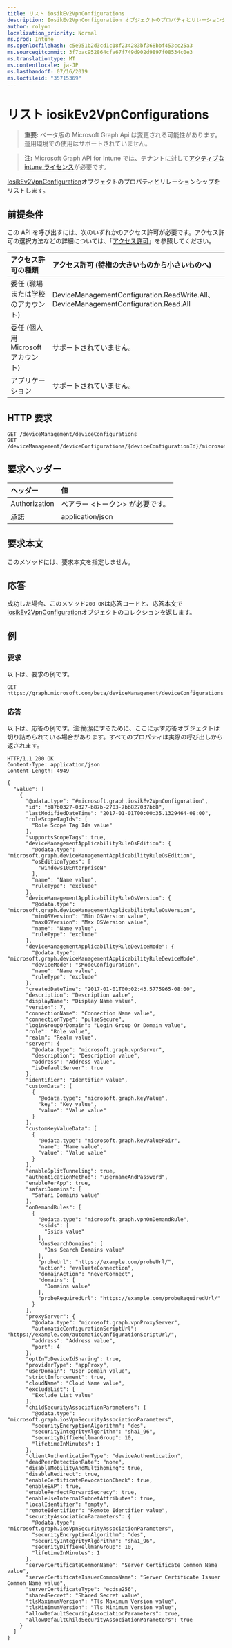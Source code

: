 ```yaml
---
title: リスト iosikEv2VpnConfigurations
description: IosikEv2VpnConfiguration オブジェクトのプロパティとリレーションシップをリストします。
author: rolyon
localization_priority: Normal
ms.prod: Intune
ms.openlocfilehash: c5e951b2d3cd1c18f234283bf368bbf453cc25a3
ms.sourcegitcommit: 3f7bac952864cfa67f749d902d9897f08534c0e3
ms.translationtype: MT
ms.contentlocale: ja-JP
ms.lasthandoff: 07/16/2019
ms.locfileid: "35715369"
---
```

# <a name="list-iosikev2vpnconfigurations"></a>リスト iosikEv2VpnConfigurations

> **重要:** ベータ版の Microsoft Graph Api は変更される可能性があります。運用環境での使用はサポートされていません。

> **注:** Microsoft Graph API for Intune では、テナントに対して[アクティブな intune ライセンス](https://go.microsoft.com/fwlink/?linkid=839381)が必要です。

[IosikEv2VpnConfiguration](../resources/intune-deviceconfig-iosikev2vpnconfiguration.md)オブジェクトのプロパティとリレーションシップをリストします。

## <a name="prerequisites"></a>前提条件
この API を呼び出すには、次のいずれかのアクセス許可が必要です。アクセス許可の選択方法などの詳細については、「[アクセス許可](/graph/permissions-reference)」を参照してください。

|アクセス許可の種類|アクセス許可 (特権の大きいものから小さいものへ)|
|:---|:---|
|委任 (職場または学校のアカウント)|DeviceManagementConfiguration.ReadWrite.All、DeviceManagementConfiguration.Read.All|
|委任 (個人用 Microsoft アカウント)|サポートされていません。|
|アプリケーション|サポートされていません。|

## <a name="http-request"></a>HTTP 要求
<!-- {
  "blockType": "ignored"
}
-->
``` http
GET /deviceManagement/deviceConfigurations
GET /deviceManagement/deviceConfigurations/{deviceConfigurationId}/microsoft.graph.windowsDomainJoinConfiguration/networkAccessConfigurations
```

## <a name="request-headers"></a>要求ヘッダー
|ヘッダー|値|
|:---|:---|
|Authorization|ベアラー &lt;トークン&gt; が必要です。|
|承諾|application/json|

## <a name="request-body"></a>要求本文
このメソッドには、要求本文を指定しません。

## <a name="response"></a>応答
成功した場合、このメソッド`200 OK`は応答コードと、応答本文で[iosikEv2VpnConfiguration](../resources/intune-deviceconfig-iosikev2vpnconfiguration.md)オブジェクトのコレクションを返します。

## <a name="example"></a>例

### <a name="request"></a>要求
以下は、要求の例です。
``` http
GET https://graph.microsoft.com/beta/deviceManagement/deviceConfigurations
```

### <a name="response"></a>応答
以下は、応答の例です。注:簡潔にするために、ここに示す応答オブジェクトは切り詰められている場合があります。すべてのプロパティは実際の呼び出しから返されます。
``` http
HTTP/1.1 200 OK
Content-Type: application/json
Content-Length: 4949

{
  "value": [
    {
      "@odata.type": "#microsoft.graph.iosikEv2VpnConfiguration",
      "id": "b87b0327-0327-b87b-2703-7bb827037bb8",
      "lastModifiedDateTime": "2017-01-01T00:00:35.1329464-08:00",
      "roleScopeTagIds": [
        "Role Scope Tag Ids value"
      ],
      "supportsScopeTags": true,
      "deviceManagementApplicabilityRuleOsEdition": {
        "@odata.type": "microsoft.graph.deviceManagementApplicabilityRuleOsEdition",
        "osEditionTypes": [
          "windows10EnterpriseN"
        ],
        "name": "Name value",
        "ruleType": "exclude"
      },
      "deviceManagementApplicabilityRuleOsVersion": {
        "@odata.type": "microsoft.graph.deviceManagementApplicabilityRuleOsVersion",
        "minOSVersion": "Min OSVersion value",
        "maxOSVersion": "Max OSVersion value",
        "name": "Name value",
        "ruleType": "exclude"
      },
      "deviceManagementApplicabilityRuleDeviceMode": {
        "@odata.type": "microsoft.graph.deviceManagementApplicabilityRuleDeviceMode",
        "deviceMode": "sModeConfiguration",
        "name": "Name value",
        "ruleType": "exclude"
      },
      "createdDateTime": "2017-01-01T00:02:43.5775965-08:00",
      "description": "Description value",
      "displayName": "Display Name value",
      "version": 7,
      "connectionName": "Connection Name value",
      "connectionType": "pulseSecure",
      "loginGroupOrDomain": "Login Group Or Domain value",
      "role": "Role value",
      "realm": "Realm value",
      "server": {
        "@odata.type": "microsoft.graph.vpnServer",
        "description": "Description value",
        "address": "Address value",
        "isDefaultServer": true
      },
      "identifier": "Identifier value",
      "customData": [
        {
          "@odata.type": "microsoft.graph.keyValue",
          "key": "Key value",
          "value": "Value value"
        }
      ],
      "customKeyValueData": [
        {
          "@odata.type": "microsoft.graph.keyValuePair",
          "name": "Name value",
          "value": "Value value"
        }
      ],
      "enableSplitTunneling": true,
      "authenticationMethod": "usernameAndPassword",
      "enablePerApp": true,
      "safariDomains": [
        "Safari Domains value"
      ],
      "onDemandRules": [
        {
          "@odata.type": "microsoft.graph.vpnOnDemandRule",
          "ssids": [
            "Ssids value"
          ],
          "dnsSearchDomains": [
            "Dns Search Domains value"
          ],
          "probeUrl": "https://example.com/probeUrl/",
          "action": "evaluateConnection",
          "domainAction": "neverConnect",
          "domains": [
            "Domains value"
          ],
          "probeRequiredUrl": "https://example.com/probeRequiredUrl/"
        }
      ],
      "proxyServer": {
        "@odata.type": "microsoft.graph.vpnProxyServer",
        "automaticConfigurationScriptUrl": "https://example.com/automaticConfigurationScriptUrl/",
        "address": "Address value",
        "port": 4
      },
      "optInToDeviceIdSharing": true,
      "providerType": "appProxy",
      "userDomain": "User Domain value",
      "strictEnforcement": true,
      "cloudName": "Cloud Name value",
      "excludeList": [
        "Exclude List value"
      ],
      "childSecurityAssociationParameters": {
        "@odata.type": "microsoft.graph.iosVpnSecurityAssociationParameters",
        "securityEncryptionAlgorithm": "des",
        "securityIntegrityAlgorithm": "sha1_96",
        "securityDiffieHellmanGroup": 10,
        "lifetimeInMinutes": 1
      },
      "clientAuthenticationType": "deviceAuthentication",
      "deadPeerDetectionRate": "none",
      "disableMobilityAndMultihoming": true,
      "disableRedirect": true,
      "enableCertificateRevocationCheck": true,
      "enableEAP": true,
      "enablePerfectForwardSecrecy": true,
      "enableUseInternalSubnetAttributes": true,
      "localIdentifier": "empty",
      "remoteIdentifier": "Remote Identifier value",
      "securityAssociationParameters": {
        "@odata.type": "microsoft.graph.iosVpnSecurityAssociationParameters",
        "securityEncryptionAlgorithm": "des",
        "securityIntegrityAlgorithm": "sha1_96",
        "securityDiffieHellmanGroup": 10,
        "lifetimeInMinutes": 1
      },
      "serverCertificateCommonName": "Server Certificate Common Name value",
      "serverCertificateIssuerCommonName": "Server Certificate Issuer Common Name value",
      "serverCertificateType": "ecdsa256",
      "sharedSecret": "Shared Secret value",
      "tlsMaximumVersion": "Tls Maximum Version value",
      "tlsMinimumVersion": "Tls Minimum Version value",
      "allowDefaultSecurityAssociationParameters": true,
      "allowDefaultChildSecurityAssociationParameters": true
    }
  ]
}
```





